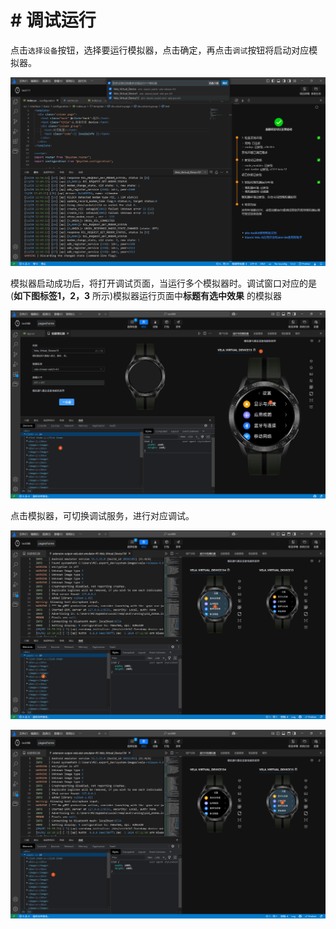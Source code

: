 <!-- 源地址: https://iot.mi.com/vela/quickapp/zh/tools/debug/debug.html -->

# # 调试运行

点击`选择设备`按钮，选择要运行模拟器，点击确定，再点击`调试`按钮将启动对应模拟器。

![alt text](../../images/ide-debug-1.ceed608e.png)

模拟器启动成功后，将打开调试页面，当运行多个模拟器时。调试窗口对应的是(**如下图标签1，2，3** 所示)模拟器运行页面中**标题有选中效果** 的模拟器

![alt text](../../images/ide-debug-2.f2219994.png)

点击模拟器，可切换调试服务，进行对应调试。

![alt text](../../images/ide-debug-3.26af5499.png)

![alt text](../../images/ide-debug-4.1f5d5b07.png)
